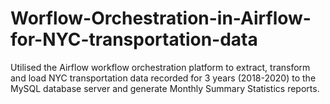 # Worflow-Orchestration-in-Airflow-for-NYC-transportation-data
Utilised the Airflow workflow orchestration platform to extract, transform and load NYC transportation data recorded for 3 years (2018-2020) to the  MySQL database server and generate Monthly Summary Statistics reports.
